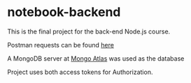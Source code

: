 # notebook-backend

This is the final project for the back-end Node.js course. 

Postman requests can be found [here](https://drive.google.com/drive/folders/1ggr-MOP5ze5_QNa6GwH62TW1JcUj97nl?usp=sharing)

A MongoDB server at [Mongo Atlas](https://cloud.mongodb.com/v2#/org/6480c0dc786ee65fbc04dd70/projects) was used as the database

Project uses both access tokens for Authorization.
